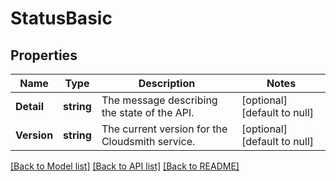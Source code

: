 # StatusBasic

## Properties
Name | Type | Description | Notes
------------ | ------------- | ------------- | -------------
**Detail** | **string** | The message describing the state of the API. | [optional] [default to null]
**Version** | **string** | The current version for the Cloudsmith service. | [optional] [default to null]

[[Back to Model list]](../README.md#documentation-for-models) [[Back to API list]](../README.md#documentation-for-api-endpoints) [[Back to README]](../README.md)


